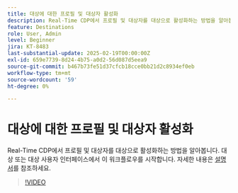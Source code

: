 ```yaml
---
title: 대상에 대한 프로필 및 대상자 활성화
description: Real-Time CDP에서 프로필 및 대상자를 대상으로 활성화하는 방법을 알아봅니다.
feature: Destinations
role: User, Admin
level: Beginner
jira: KT-8483
last-substantial-update: 2025-02-19T00:00:00Z
exl-id: 659e7739-8d24-4b75-a0d2-56d087d5eea9
source-git-commit: b467b73fe51d37cfcb18cce0bb21d2c8934ef0eb
workflow-type: tm+mt
source-wordcount: '59'
ht-degree: 0%

---
```


# 대상에 대한 프로필 및 대상자 활성화

Real-Time CDP에서 프로필 및 대상자를 대상으로 활성화하는 방법을 알아봅니다.  대상 또는 대상 사용자 인터페이스에서 이 워크플로우를 시작합니다. 자세한 내용은 [설명서](https://experienceleague.adobe.com/ko/docs/experience-platform/destinations/ui/activate/activation-overview)를 참조하세요.

>[!VIDEO](https://video.tv.adobe.com/v/336046/?learn=on&enablevpops)

